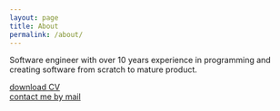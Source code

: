 ```yaml
---
layout: page
title: About
permalink: /about/
---
```


Software engineer with over 10 years experience in programming and creating software from scratch to mature product.


[download CV](/assets/cv-musiy.pdf)  
[contact me by mail](mailto:musiy_public@gmail.com)
